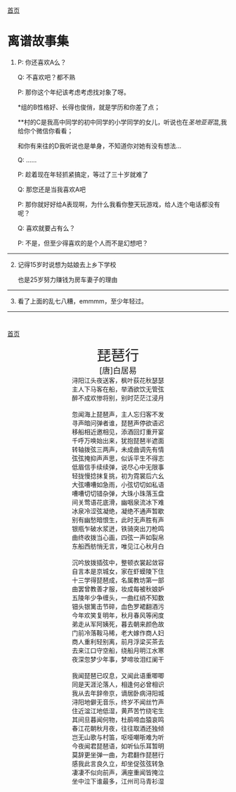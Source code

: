 [首页](index.md)

# 离谱故事集
1.  P: 你还喜欢A么？
    
    Q: 不喜欢吧？都不熟

    P: 那你这个年纪该考虑考虑找对象了呀。

    *组的B性格好、长得也俊俏，就是学历和你差了点；

    \*\*村的C是我高中同学的初中同学的小学同学的女儿，听说也在*圣地亚哥*混,我给你个微信你看看；

    和你有来往的D我听说也是单身，不知道你对她有没有想法...

    Q: ……

    P: 趁着现在年轻抓紧搞定，等过了三十岁就难了

    Q: 那您还是当我喜欢A吧

    P: 那你就好好给A表现啊，为什么我看你整天玩游戏，给人连个电话都没有呢？

    Q: 喜欢就要占有么？

    P: 不是，但至少得喜欢的是个人而不是幻想吧？

---------------------------------------------------------

2.  记得15岁时说想为姑娘去上乡下学校

    也是25岁努力赚钱为房车妻子的理由


---------------------------------------------------------

3.  看了上面的乱七八糟，emmmm，至少年轻过。

---------------------------------------------------------

# 
[首页](index.md)

<center><font size=6>琵琶行</font></center>
<center><font size=4>[唐]白居易</font></center>
<center>浔阳江头夜送客，枫叶荻花秋瑟瑟</center>
<center>主人下马客在船，举酒欲饮无管弦</center>
<center>醉不成欢惨将别，别时茫茫江浸月</center>
<br>
<center>忽闻海上琵琶声，主人忘归客不发</center>
<center>寻声暗问弹者谁，琵琶声停欲语迟</center>
<center>移船相近邀相见，添酒回灯重开宴</center>
<center>千呼万唤始出来，犹抱琵琶半遮面</center>
<center>转轴拨弦三两声，未成曲调先有情</center>
<center>弦弦掩抑声声思，似诉平生不得志</center>
<center>低眉信手续续弹，说尽心中无限事</center>
<center>轻拢慢捻抹复挑，初为霓裳后六幺</center>
<center>大弦嘈嘈如急雨，小弦切切如私语</center>
<center>嘈嘈切切错杂弹，大珠小珠落玉盘</center>
<center>间关莺语花底滑，幽咽泉流冰下难</center>
<center>冰泉冷涩弦凝绝，凝绝不通声暂歇</center>
<center>别有幽愁暗恨生，此时无声胜有声</center>
<center>银瓶乍破水浆迸，铁骑突出刀枪鸣</center>
<center>曲终收拨当心画，四弦一声如裂帛</center>
<center>东船西舫悄无言，唯见江心秋月白</center>
<br>
<center>沉吟放拨插弦中，整顿衣裳起敛容</center>
<center>自言本是京城女，家在虾蟆陵下住</center>
<center>十三学得琵琶成，名属教坊第一部</center>
<center>曲罢曾教善才服，妆成每被秋娘妒</center>
<center>五陵年少争缠头，一曲红绡不知数</center>
<center>钿头银篱击节碎，血色罗裙翻酒污</center>
<center>今年欢笑复明年，秋月春风等闲度</center>
<center>弟走从军阿姨死，暮去朝来颜色故</center>
<center>门前冷落鞍马稀，老大嫁作商人妇</center>
<center>商人重利轻别离，前月浮梁买茶去</center>
<center>去来江口守空船，绕船月明江水寒</center>
<center>夜深忽梦少年事，梦啼妆泪红阑干</center>
<br>
<center>我闻琵琶已叹息，又闻此语重唧唧</center>
<center>同是天涯沦落人，相逢何必曾相识</center>
<center>我从去年辞帝京，谪居卧病浔阳城</center>
<center>浔阳地僻无音乐，终岁不闻丝竹声</center>
<center>住近湓江地低湿，黄芦苦竹绕宅生</center>
<center>其间旦暮闻何物，杜鹃啼血猿哀鸣</center>
<center>春江花朝秋月夜，往往取酒还独倾</center>
<center>岂无山歌与村笛，呕哑嘲哳难为听</center>
<center>今夜闻君琵琶语，如听仙乐耳暂明</center>
<center>莫辞更坐弹一曲，为君翻作琵琶行</center>
<center>感我此言良久立，却坐促弦弦转急</center>
<center>凄凄不似向前声，满座重闻皆掩泣</center>
<center>坐中泣下谁最多，江州司马青衫湿</center>